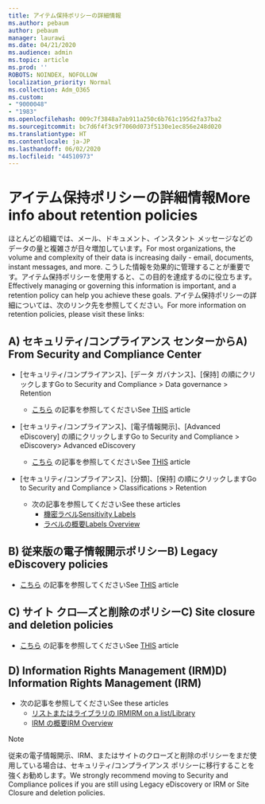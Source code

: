 ```yaml
---
title: アイテム保持ポリシーの詳細情報
ms.author: pebaum
author: pebaum
manager: laurawi
ms.date: 04/21/2020
ms.audience: admin
ms.topic: article
ms.prod: ''
ROBOTS: NOINDEX, NOFOLLOW
localization_priority: Normal
ms.collection: Adm_O365
ms.custom:
- "9000048"
- "1983"
ms.openlocfilehash: 009c7f3848a7ab911a250c6b761c195d2fa37ba2
ms.sourcegitcommit: bc7d6f4f3c9f7060d073f5130e1ec856e248d020
ms.translationtype: HT
ms.contentlocale: ja-JP
ms.lasthandoff: 06/02/2020
ms.locfileid: "44510973"
---
```

# <a name="more-info-about-retention-policies"></a><span data-ttu-id="6deff-102">アイテム保持ポリシーの詳細情報</span><span class="sxs-lookup"><span data-stu-id="6deff-102">More info about retention policies</span></span>

<span data-ttu-id="6deff-103">ほとんどの組織では、メール、ドキュメント、インスタント メッセージなどのデータの量と複雑さが日々増加しています。</span><span class="sxs-lookup"><span data-stu-id="6deff-103">For most organizations, the volume and complexity of their data is increasing daily - email, documents, instant messages, and more.</span></span> <span data-ttu-id="6deff-104">こうした情報を効果的に管理することが重要です。アイテム保持ポリシーを使用すると、この目的を達成するのに役立ちます。</span><span class="sxs-lookup"><span data-stu-id="6deff-104">Effectively managing or governing this information is important, and a retention policy can help you achieve these goals.</span></span> <span data-ttu-id="6deff-105">アイテム保持ポリシーの詳細については、次のリンク先を参照してください。</span><span class="sxs-lookup"><span data-stu-id="6deff-105">For more information on retention policies, please visit these links:</span></span>

## <a name="a-from-security-and-compliance-center"></a><span data-ttu-id="6deff-106">A) セキュリティ/コンプライアンス センターから</span><span class="sxs-lookup"><span data-stu-id="6deff-106">A) From Security and Compliance Center</span></span>

- <span data-ttu-id="6deff-107">[セキュリティ/コンプライアンス]、[データ ガバナンス]、[保持] の順にクリックします</span><span class="sxs-lookup"><span data-stu-id="6deff-107">Go to Security and Compliance > Data governance > Retention</span></span>
  - <span data-ttu-id="6deff-108">[こちら](https://docs.microsoft.com/microsoft-365/compliance/retention-policies) の記事を参照してください</span><span class="sxs-lookup"><span data-stu-id="6deff-108">See [THIS](https://docs.microsoft.com/microsoft-365/compliance/retention-policies) article</span></span>

- <span data-ttu-id="6deff-109">[セキュリティ/コンプライアンス]、[電子情報開示]、[Advanced eDiscovery] の順にクリックします</span><span class="sxs-lookup"><span data-stu-id="6deff-109">Go to Security and Compliance > eDiscovery> Advanced eDiscovery</span></span> 
  - <span data-ttu-id="6deff-110">[こちら](https://docs.microsoft.com/microsoft-365/compliance/ediscovery-cases) の記事を参照してください</span><span class="sxs-lookup"><span data-stu-id="6deff-110">See [THIS](https://docs.microsoft.com/microsoft-365/compliance/ediscovery-cases) article</span></span>

- <span data-ttu-id="6deff-111">[セキュリティ/コンプライアンス]、[分類]、[保持] の順にクリックします</span><span class="sxs-lookup"><span data-stu-id="6deff-111">Go to Security and Compliance > Classifications > Retention</span></span>
  - <span data-ttu-id="6deff-112">次の記事を参照してください</span><span class="sxs-lookup"><span data-stu-id="6deff-112">See these articles</span></span>
    - [<span data-ttu-id="6deff-113">機密ラベル</span><span class="sxs-lookup"><span data-stu-id="6deff-113">Sensitivity Labels</span></span>](https://docs.microsoft.com/microsoft-365/compliance/sensitivity-labels)
    - [<span data-ttu-id="6deff-114">ラベルの概要</span><span class="sxs-lookup"><span data-stu-id="6deff-114">Labels Overview</span></span>](https://docs.microsoft.com/microsoft-365/compliance/labels)

## <a name="b-legacy-ediscovery-policies"></a><span data-ttu-id="6deff-115">B) 従来版の電子情報開示ポリシー</span><span class="sxs-lookup"><span data-stu-id="6deff-115">B) Legacy eDiscovery policies</span></span>

- <span data-ttu-id="6deff-116">[こちら](https://support.office.com/article/Set-up-an-eDiscovery-Center-in-SharePoint-Online-A18F8975-AA7F-43B4-A7D6-001D14744D8E) の記事を参照してください</span><span class="sxs-lookup"><span data-stu-id="6deff-116">See [THIS](https://support.office.com/article/Set-up-an-eDiscovery-Center-in-SharePoint-Online-A18F8975-AA7F-43B4-A7D6-001D14744D8E) article</span></span>

## <a name="c-site-closure-and-deletion-policies"></a><span data-ttu-id="6deff-117">C) サイト クロ―ズと削除のポリシー</span><span class="sxs-lookup"><span data-stu-id="6deff-117">C) Site closure and deletion policies</span></span>

- <span data-ttu-id="6deff-118">[こちら](https://support.office.com/article/Use-policies-for-site-closure-and-deletion-A8280D82-27FD-48C5-9ADF-8A5431208BA5) の記事を参照してください</span><span class="sxs-lookup"><span data-stu-id="6deff-118">See [THIS](https://support.office.com/article/Use-policies-for-site-closure-and-deletion-A8280D82-27FD-48C5-9ADF-8A5431208BA5) article</span></span>  

## <a name="d-information-rights-management-irm"></a><span data-ttu-id="6deff-119">D) Information Rights Management (IRM)</span><span class="sxs-lookup"><span data-stu-id="6deff-119">D) Information Rights Management (IRM)</span></span>

- <span data-ttu-id="6deff-120">次の記事を参照してください</span><span class="sxs-lookup"><span data-stu-id="6deff-120">See these articles</span></span>
  - [<span data-ttu-id="6deff-121">リストまたはライブラリの IRM</span><span class="sxs-lookup"><span data-stu-id="6deff-121">IRM on a list/Library</span></span>](https://support.office.com/article/apply-information-rights-management-to-a-list-or-library-3bdb5c4e-94fc-4741-b02f-4e7cc3c54aa1)
  - [<span data-ttu-id="6deff-122">IRM の概要</span><span class="sxs-lookup"><span data-stu-id="6deff-122">IRM Overview</span></span>](https://support.office.com/article/create-and-apply-information-management-policies-eb501fe9-2ef6-4150-945a-65a6451ee9e9)

> [!Note]
> <span data-ttu-id="6deff-123">従来の電子情報開示、IRM、またはサイトのクローズと削除のポリシーをまだ使用している場合は、セキュリティ/コンプライアンス ポリシーに移行することを強くお勧めします。</span><span class="sxs-lookup"><span data-stu-id="6deff-123">We strongly recommend moving to Security and Compliance polices if you are still using Legacy eDiscovery or IRM or Site Closure and deletion policies.</span></span>
